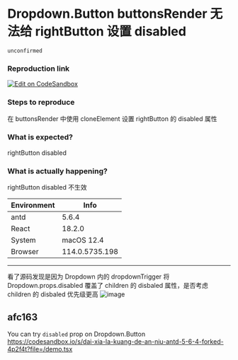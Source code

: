 # Dropdown.Button buttonsRender 无法给 rightButton 设置 disabled

`unconfirmed`

### Reproduction link

[![Edit on CodeSandbox](https://codesandbox.io/static/img/play-codesandbox.svg)](https://codesandbox.io/s/dai-xia-la-kuang-de-an-niu-antd-5-6-4-forked-v5tdjq?file=/demo.tsx)

### Steps to reproduce

在 buttonsRender 中使用 cloneElement 设置 rightButton 的 disabled 属性

### What is expected?

rightButton disabled

### What is actually happening?

rightButton disabled 不生效

| Environment | Info           |
| ----------- | -------------- |
| antd        | 5.6.4          |
| React       | 18.2.0         |
| System      | macOS 12.4     |
| Browser     | 114.0.5735.198 |

---

看了源码发现是因为 Dropdown 内的 dropdownTrigger 将 Dropdown.props.disabled 覆盖了 children 的 disbaled 属性，是否考虑 children 的 disbaled 优先级更高
![image](https://github.com/ant-design/ant-design/assets/54310591/3274f27d-2700-44c4-91e9-9b38e719f007)

<!-- generated by ant-design-issue-helper. DO NOT REMOVE -->

## afc163

You can try `disabled` prop on Dropdown.Button https://codesandbox.io/s/dai-xia-la-kuang-de-an-niu-antd-5-6-4-forked-4p2f4t?file=/demo.tsx
